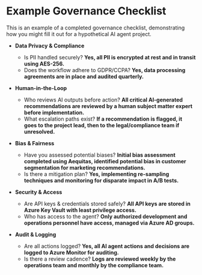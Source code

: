 # Example Governance Checklist

This is an example of a completed governance checklist, demonstrating how you might fill it out for a hypothetical AI agent project.

- **Data Privacy & Compliance**
  - Is PII handled securely? **Yes, all PII is encrypted at rest and in transit using AES-256.**
  - Does the workflow adhere to GDPR/CCPA? **Yes, data processing agreements are in place and audited quarterly.**

- **Human-in-the-Loop**
  - Who reviews AI outputs before action? **All critical AI-generated recommendations are reviewed by a human subject matter expert before implementation.**
  - What escalation paths exist? **If a recommendation is flagged, it goes to the project lead, then to the legal/compliance team if unresolved.**

- **Bias & Fairness**
  - Have you assessed potential biases? **Initial bias assessment completed using Aequitas, identified potential bias in customer segmentation for marketing recommendations.**
  - Is there a mitigation plan? **Yes, implementing re-sampling techniques and monitoring for disparate impact in A/B tests.**

- **Security & Access**
  - Are API keys & credentials stored safely? **All API keys are stored in Azure Key Vault with least privilege access.**
  - Who has access to the agent? **Only authorized development and operations personnel have access, managed via Azure AD groups.**

- **Audit & Logging**
  - Are all actions logged? **Yes, all AI agent actions and decisions are logged to Azure Monitor for auditing.**
  - Is there a review cadence? **Logs are reviewed weekly by the operations team and monthly by the compliance team.**